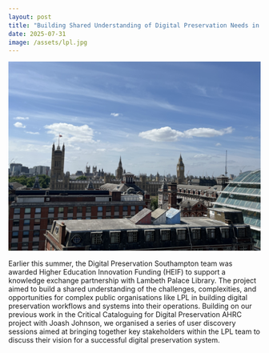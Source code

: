 ```yaml
---
layout: post
title: "Building Shared Understanding of Digital Preservation Needs in Lambeth Palace Library"
date: 2025-07-31
image: /assets/lpl.jpg
---
```


![Image from Lambeth Palace Library](assets/lpl.jpg "Photo from the top of Lambeth Palace Library")

Earlier this summer, the Digital Preservation Southampton team was awarded Higher Education Innovation Funding (HEIF) to support a knowledge exchange partnership with Lambeth Palace Library. The project aimed to build a shared understanding of the challenges, complexities, and opportunities for complex public organisations like LPL in building digital preservation workflows and systems into their operations. Building on our previous work in the Critical Cataloguing for Digital Preservation AHRC project with Joash Johnson, we organised a series of user discovery sessions aimed at bringing together key stakeholders within the LPL team to discuss their vision for a successful digital preservation system.
